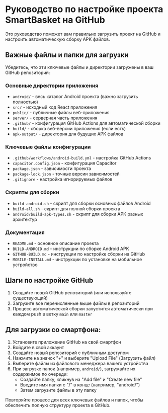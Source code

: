 # Руководство по настройке проекта SmartBasket на GitHub

Это руководство поможет вам правильно загрузить проект на GitHub и настроить автоматическую сборку APK файлов.

## Важные файлы и папки для загрузки

Убедитесь, что эти ключевые файлы и директории загружены в ваш GitHub репозиторий:

### Основные директории приложения
- `android/` - весь каталог Android проекта (важно загрузить полностью)
- `src/` - исходный код React приложения
- `public/` - публичные файлы веб-приложения
- `server/` - серверная часть приложения
- `.github/` - конфигурация GitHub Actions для автоматической сборки
- `build/` - сборка веб-версии приложения (если есть)
- `apk-output/` - директория для будущих APK файлов

### Ключевые файлы конфигурации
- `.github/workflows/android-build.yml` - настройка GitHub Actions
- `capacitor.config.json` - конфигурация Capacitor
- `package.json` - зависимости проекта
- `package-lock.json` - точные версии зависимостей
- `.gitignore` - настройка игнорируемых файлов

### Скрипты для сборки
- `build-android.sh` - скрипт для сборки основных файлов Android
- `build-all.sh` - скрипт для полной сборки проекта
- `android/build-apk-types.sh` - скрипт для сборки APK разных архитектур

### Документация
- `README.md` - основное описание проекта
- `BUILD-ANDROID.md` - инструкции по сборке Android APK
- `GITHUB-BUILD.md` - инструкции по настройке сборки на GitHub 
- `MOBILE-INSTALL.md` - инструкции по установке на мобильное устройство

## Шаги по настройке GitHub

1. Создайте новый GitHub репозиторий (или используйте существующий)
2. Загрузите все перечисленные выше файлы в репозиторий
3. Процесс автоматической сборки запустится автоматически при каждом push в ветку `main` или `master`

## Для загрузки со смартфона:

1. Установите приложение GitHub на свой смартфон
2. Войдите в свой аккаунт
3. Создайте новый репозиторий с публичным доступом 
4. Нажмите на значок "+" и выберите "Upload File" (Загрузить файл)
5. Выберите файлы из файлового менеджера вашего устройства
6. При загрузке папок (например, `android/`), загружайте их содержимое по очереди:
   - Создайте папку, кликнув на "Add file" и "Create new file"
   - Введите имя папки с "/" в конце (например, "android/")
   - Затем загрузите файлы в эту папку

Повторяйте процесс для всех ключевых файлов и папок, чтобы обеспечить полную структуру проекта в GitHub.